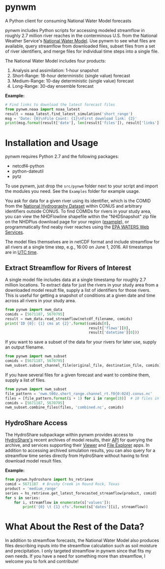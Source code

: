 # pynwm
A Python client for consuming National Water Model forecasts

pynwm includes Python scripts for accessing modeled streamflow in roughly 2.7 million river reaches in the conterminous U.S. from the National Weather Service's [National Water Model](http://water.noaa.gov/about/nwm). Use pynwm to see what files are available, query streamflow from downloaded files, subset files from a set of river identifiers, and merge files for individual time steps into a single file.

The National Water Model includes four products:

1. Analysis and assimilation: 1-hour snapshot
2. Short-Range: 18-hour deterministic (single value) forecast
3. Medium-Range: 10-day deterministic (single value) forecast
4. Long-Range: 30-day ensemble forecast

**Example:**

```python
# Find links to download the latest forecast files
from pynwm.noaa import noaa_latest
result = noaa_latest.find_latest_simulation('short_range')
msg = 'Date: {0}\nFile Count: {1}\nFirst download link: {2}'
print(msg.format(result['date'], len(result['files']), result['links'][0]))
```

# Installation and Usage

pynwm requires Python 2.7 and the following packages:

* netcdf4-python
* python-dateutil
* pytz

To use pynwm, just drop the `src/pynwm` folder next to your script and import the modules you need. See the `Examples` folder for example usage.

You ask for data for a given river using its identifier, which is the COMID from the [National Hydrography Dataset](http://www.horizon-systems.com/NHDPlus/index.php) within CONUS and arbitrary identifiers outside CONUS. To find COMIDs for rivers in your study area, you can view the NHDFlowline shapefile within the "NHDSnapshot" zip file on the NHDPlus download page for your region ([example](http://www.horizon-systems.com/NHDPlus/NHDPlusV2_12.php)), or programmatically find neaby river reaches using the [EPA WATERS Web Services](https://www.epa.gov/waterdata/waters-web-services).

The model files themselves are in netCDF format and include streamflow for all rivers at a single time step, e.g., 16:00 on June 1, 2016. All timestamps are in [UTC time](https://en.wikipedia.org/wiki/Coordinated_Universal_Time).

## Extract Streamflow for Rivers of Interest

A single model file includes data at a single timestamp for roughly 2.7 million locations. To extract data for just the rivers in your study area from a downloaded model result file, supply a list of identifiers for those rivers. This is useful for getting a snapshot of conditions at a given date and time across all rivers in your study area.

```python
from pynwm import nwm_data
comids = [5671187, 5670795]
result = nwm_data.read_streamflow(netcdf_filename, comids)
print('ID {0}: {1} cms at {2}'.format(comids[0], 
                                      result['flows'][0],
                                      result['datetime'][0]))
```

If you want to save a subset of the data for your rivers for later use, supply an output filename.

```python
from pynwm import nwm_subset
comids = [5671187, 5670795]
nwm_subset.subset_channel_file(original_file, destination_file, comids)
```

If you have several files for a given forecast and want to combine them, supply a list of files.

```python
from pynwm import nwm_subset
file_pattern = 'nwm.t00z.short_range.channel_rt.f0{0:02d}.conus.nc'
files = [file_pattern.format(i + 1) for i in range(18)]  # 18 files in short range forecast
comids = [5671187, 5670795]
nwm_subset.combine_files(files, 'combined.nc', comids)
```

## HydroShare Access

The HydroShare subpackage within pynwm provides access to [HydroShare's](https://www.hydroshare.org/) recent archives of model results, their [API](https://apps.hydroshare.org/apps/nwm-data-explorer/api/) for querying the archive, and services supporting their [Viewer](https://apps.hydroshare.org/apps/nwm-forecasts/) and [File Explorer](https://apps.hydroshare.org/apps/nwm-data-explorer/) apps. In addition to accessing archived simulation results, you can also query for a streamflow time series directly from HydroShare without having to first download model result files.

**Example:**

```python
from pynwm.hydroshare import hs_retrieve
comid = 5671187  # Brushy Creek in Round Rock, Texas
product = 'medium_range'
series = hs_retrieve.get_latest_forecasted_streamflow(product, comid)
for s in series:
    for i, streamflow in enumerate(s['values']):
        print('{0} \t {1} cfs'.format(s['dates'][i], streamflow))
```

# What About the Rest of the Data?

In addition to streamflow forecasts, the National Water Model also produces files describing inputs into the streamflow calculation such as soil moisture and precipitation. I only targeted streamflow in pynwm since that fits my own needs. If you have a need for something more than streamflow, I welcome you to fork and contribute!
